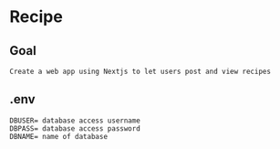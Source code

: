 # Recipe

## Goal

    Create a web app using Nextjs to let users post and view recipes

## .env

    DBUSER= database access username
    DBPASS= database access password
    DBNAME= name of database
